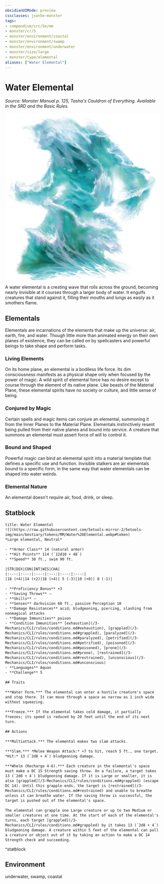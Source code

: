 ```yaml
---
obsidianUIMode: preview
cssclasses: json5e-monster
tags:
- compendium/src/5e/mm
- monster/cr/5
- monster/environment/coastal
- monster/environment/swamp
- monster/environment/underwater
- monster/size/large
- monster/type/elemental
aliases: ["Water Elemental"]
---
```

# Water Elemental
*Source: Monster Manual p. 125, Tasha's Cauldron of Everything. Available in the SRD and the Basic Rules.*  

![](https://raw.githubusercontent.com/5etools-mirror-2/5etools-img/main/bestiary/MM/Water%20Elemental.webp#right)  
A water elemental is a cresting wave that rolls across the ground, becoming nearly invisible at it courses through a larger body of water. It engulfs creatures that stand against it, filling their mouths and lungs as easily as it smothers flame.

## Elementals

Elementals are incarnations of the elements that make up the universe: air, earth, fire, and water. Though little more than animated energy on their own planes of existence, they can be called on by spellcasters and powerful beings to take shape and perform tasks.

### Living Elements

On its home plane, an elemental is a bodiless life force. Its dim consciousness manifests as a physical shape only when focused by the power of magic. A wild spirit of elemental force has no desire except to course through the element of its native plane. Like beasts of the Material Plane, these elemental spirits have no society or culture, and little sense of being.

### Conjured by Magic

Certain spells and magic items can conjure an elemental, summoning it from the Inner Planes to the Material Plane. Elementals instinctively resent being pulled from their native planes and bound into service. A creature that summons an elemental must assert force of will to control it.

### Bound and Shaped

Powerful magic can bind an elemental spirit into a material template that defines a specific use and function. Invisible stalkers are air elementals bound to a specific form, in the same way that water elementals can be shaped into water weirds.

### Elemental Nature

An elemental doesn't require air, food, drink, or sleep.


## Statblock

```ad-statblock
title: Water Elemental
![](https://raw.githubusercontent.com/5etools-mirror-2/5etools-img/main/bestiary/tokens/MM/Water%20Elemental.webp#token)
*Large elemental, Neutral*

- **Armor Class** 14 (natural armor)
- **Hit Points** 114 (`12d10 + 48`) 
- **Speed** 30 ft., swim 90 ft.

|STR|DEX|CON|INT|WIS|CHA|
|:---:|:---:|:---:|:---:|:---:|:---:|
|18 (+4)|14 (+2)|18 (+4)| 5 (-3)|10 (+0)| 8 (-1)|

- **Proficiency Bonus** +3
- **Saving Throws** ⏤
- **Skills** ⏤
- **Senses** darkvision 60 ft., passive Perception 10
- **Damage Resistances** acid; bludgeoning, piercing, slashing from nonmagical attacks
- **Damage Immunities** poison
- **Condition Immunities** [exhaustion](/3-Mechanics/CLI/rules/conditions.md#exhaustion), [grappled](/3-Mechanics/CLI/rules/conditions.md#grappled), [paralyzed](/3-Mechanics/CLI/rules/conditions.md#paralyzed), [petrified](/3-Mechanics/CLI/rules/conditions.md#petrified), [poisoned](/3-Mechanics/CLI/rules/conditions.md#poisoned), [prone](/3-Mechanics/CLI/rules/conditions.md#prone), [restrained](/3-Mechanics/CLI/rules/conditions.md#restrained), [unconscious](/3-Mechanics/CLI/rules/conditions.md#unconscious)
- **Languages** Aquan
- **Challenge** 5

## Traits

***Water Form.*** The elemental can enter a hostile creature's space and stop there. It can move through a space as narrow as 1 inch wide without squeezing.

***Freeze.*** If the elemental takes cold damage, it partially freezes; its speed is reduced by 20 feet until the end of its next turn.

## Actions

***Multiattack.*** The elemental makes two slam attacks.

***Slam.*** *Melee Weapon Attack:* +7 to hit, reach 5 ft., one target. *Hit:* 13 (`2d8 + 4`) bludgeoning damage.

***Whelm (Recharge 4-6).*** Each creature in the elemental's space must make a DC 15 Strength saving throw. On a failure, a target takes 13 (`2d8 + 4`) bludgeoning damage. If it is Large or smaller, it is also [grappled](/3-Mechanics/CLI/rules/conditions.md#grappled) (escape DC 14). Until this grapple ends, the target is [restrained](/3-Mechanics/CLI/rules/conditions.md#restrained) and unable to breathe unless it can breathe water. If the saving throw is successful, the target is pushed out of the elemental's space.

The elemental can grapple one Large creature or up to two Medium or smaller creatures at one time. At the start of each of the elemental's turns, each target [grappled](/3-Mechanics/CLI/rules/conditions.md#grappled) by it takes 13 (`2d8 + 4`) bludgeoning damage. A creature within 5 feet of the elemental can pull a creature or object out of it by taking an action to make a DC 14 Strength check and succeeding.
```
^statblock

## Environment

underwater, swamp, coastal